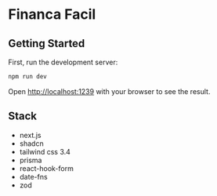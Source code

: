 # Financa Facil

## Getting Started

First, run the development server:

```bash
npm run dev
```

Open [http://localhost:1239](http://localhost:1239) with your browser to see the result.

## Stack

- next.js
- shadcn
- tailwind css 3.4
- prisma
- react-hook-form
- date-fns
- zod

##
